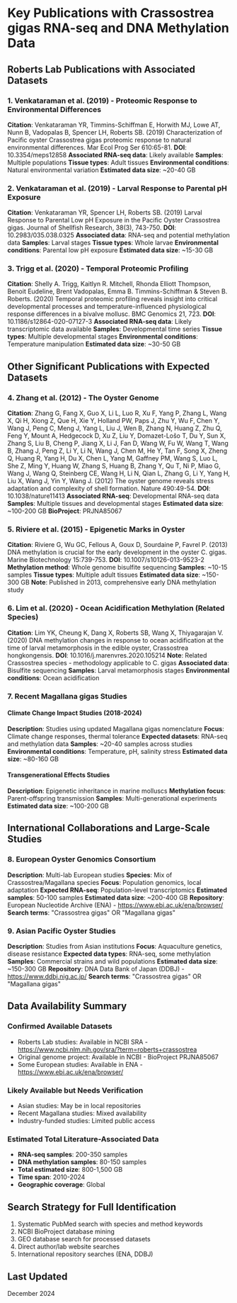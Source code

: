 # Key Publications with Crassostrea gigas RNA-seq and DNA Methylation Data

## Roberts Lab Publications with Associated Datasets

### 1. Venkataraman et al. (2019) - Proteomic Response to Environmental Differences
**Citation**: Venkataraman YR, Timmins-Schiffman E, Horwith MJ, Lowe AT, Nunn B, Vadopalas B, Spencer LH, Roberts SB. (2019) Characterization of Pacific oyster Crassostrea gigas proteomic response to natural environmental differences. Mar Ecol Prog Ser 610:65-81.
**DOI**: 10.3354/meps12858
**Associated RNA-seq data**: Likely available
**Samples**: Multiple populations
**Tissue types**: Adult tissues
**Environmental conditions**: Natural environmental variation
**Estimated data size**: ~20-40 GB

### 2. Venkataraman et al. (2019) - Larval Response to Parental pH Exposure
**Citation**: Venkataraman YR, Spencer LH, Roberts SB. (2019) Larval Response to Parental Low pH Exposure in the Pacific Oyster Crassostrea gigas. Journal of Shellfish Research, 38(3), 743-750.
**DOI**: 10.2983/035.038.0325
**Associated data**: RNA-seq and potential methylation data
**Samples**: Larval stages
**Tissue types**: Whole larvae
**Environmental conditions**: Parental low pH exposure
**Estimated data size**: ~15-30 GB

### 3. Trigg et al. (2020) - Temporal Proteomic Profiling
**Citation**: Shelly A. Trigg, Kaitlyn R. Mitchell, Rhonda Elliott Thompson, Benoit Eudeline, Brent Vadopalas, Emma B. Timmins-Schiffman & Steven B. Roberts. (2020) Temporal proteomic profiling reveals insight into critical developmental processes and temperature-influenced physiological response differences in a bivalve mollusc. BMC Genomics 21, 723.
**DOI**: 10.1186/s12864-020-07127-3
**Associated RNA-seq data**: Likely transcriptomic data available
**Samples**: Developmental time series
**Tissue types**: Multiple developmental stages
**Environmental conditions**: Temperature manipulation
**Estimated data size**: ~30-50 GB

## Other Significant Publications with Expected Datasets

### 4. Zhang et al. (2012) - The Oyster Genome
**Citation**: Zhang G, Fang X, Guo X, Li L, Luo R, Xu F, Yang P, Zhang L, Wang X, Qi H, Xiong Z, Que H, Xie Y, Holland PW, Paps J, Zhu Y, Wu F, Chen Y, Wang J, Peng C, Meng J, Yang L, Liu J, Wen B, Zhang N, Huang Z, Zhu Q, Feng Y, Mount A, Hedgecock D, Xu Z, Liu Y, Domazet-Lošo T, Du Y, Sun X, Zhang S, Liu B, Cheng P, Jiang X, Li J, Fan D, Wang W, Fu W, Wang T, Wang B, Zhang J, Peng Z, Li Y, Li N, Wang J, Chen M, He Y, Tan F, Song X, Zheng Q, Huang R, Yang H, Du X, Chen L, Yang M, Gaffney PM, Wang S, Luo L, She Z, Ming Y, Huang W, Zhang S, Huang B, Zhang Y, Qu T, Ni P, Miao G, Wang J, Wang Q, Steinberg CE, Wang H, Li N, Qian L, Zhang G, Li Y, Yang H, Liu X, Wang J, Yin Y, Wang J. (2012) The oyster genome reveals stress adaptation and complexity of shell formation. Nature 490:49-54.
**DOI**: 10.1038/nature11413
**Associated RNA-seq**: Developmental RNA-seq data
**Samples**: Multiple tissues and developmental stages
**Estimated data size**: ~100-200 GB
**BioProject**: PRJNA85067

### 5. Riviere et al. (2015) - Epigenetic Marks in Oyster
**Citation**: Riviere G, Wu GC, Fellous A, Goux D, Sourdaine P, Favrel P. (2013) DNA methylation is crucial for the early development in the oyster C. gigas. Marine Biotechnology 15:739-753.
**DOI**: 10.1007/s10126-013-9523-2
**Methylation method**: Whole genome bisulfite sequencing
**Samples**: ~10-15 samples
**Tissue types**: Multiple adult tissues
**Estimated data size**: ~150-300 GB
**Note**: Published in 2013, comprehensive early DNA methylation study

### 6. Lim et al. (2020) - Ocean Acidification Methylation (Related Species)
**Citation**: Lim YK, Cheung K, Dang X, Roberts SB, Wang X, Thiyagarajan V. (2020) DNA methylation changes in response to ocean acidification at the time of larval metamorphosis in the edible oyster, Crassostrea hongkongensis.
**DOI**: 10.1016/j.marenvres.2020.105214
**Note**: Related Crassostrea species - methodology applicable to C. gigas
**Associated data**: Bisulfite sequencing
**Samples**: Larval metamorphosis stages
**Environmental conditions**: Ocean acidification

### 7. Recent Magallana gigas Studies

#### Climate Change Impact Studies (2018-2024)
**Description**: Studies using updated Magallana gigas nomenclature
**Focus**: Climate change responses, thermal tolerance
**Expected datasets**: RNA-seq and methylation data
**Samples**: ~20-40 samples across studies
**Environmental conditions**: Temperature, pH, salinity stress
**Estimated data size**: ~80-160 GB

#### Transgenerational Effects Studies
**Description**: Epigenetic inheritance in marine molluscs
**Methylation focus**: Parent-offspring transmission
**Samples**: Multi-generational experiments
**Estimated data size**: ~100-200 GB

## International Collaborations and Large-Scale Studies

### 8. European Oyster Genomics Consortium
**Description**: Multi-lab European studies
**Species**: Mix of Crassostrea/Magallana species
**Focus**: Population genomics, local adaptation
**Expected RNA-seq**: Population-level transcriptomics
**Estimated samples**: 50-100 samples
**Estimated data size**: ~200-400 GB
**Repository**: European Nucleotide Archive (ENA) - https://www.ebi.ac.uk/ena/browser/
**Search terms**: "Crassostrea gigas" OR "Magallana gigas"

### 9. Asian Pacific Oyster Studies
**Description**: Studies from Asian institutions
**Focus**: Aquaculture genetics, disease resistance
**Expected data types**: RNA-seq, some methylation
**Samples**: Commercial strains and wild populations
**Estimated data size**: ~150-300 GB
**Repository**: DNA Data Bank of Japan (DDBJ) - https://www.ddbj.nig.ac.jp/
**Search terms**: "Crassostrea gigas" OR "Magallana gigas"

## Data Availability Summary

### Confirmed Available Datasets
- Roberts Lab studies: Available in NCBI SRA - https://www.ncbi.nlm.nih.gov/sra/?term=roberts+crassostrea
- Original genome project: Available in NCBI - BioProject PRJNA85067
- Some European studies: Available in ENA - https://www.ebi.ac.uk/ena/browser/

### Likely Available but Needs Verification
- Asian studies: May be in local repositories
- Recent Magallana studies: Mixed availability
- Industry-funded studies: Limited public access

### Estimated Total Literature-Associated Data
- **RNA-seq samples**: 200-350 samples
- **DNA methylation samples**: 80-150 samples  
- **Total estimated size**: 800-1,500 GB
- **Time span**: 2010-2024
- **Geographic coverage**: Global

## Search Strategy for Full Identification
1. Systematic PubMed search with species and method keywords
2. NCBI BioProject database mining
3. GEO database search for processed datasets
4. Direct author/lab website searches
5. International repository searches (ENA, DDBJ)

## Last Updated
December 2024